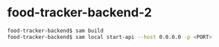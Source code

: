 # food-tracker-backend-2

```bash
food-tracker-backend$ sam build
food-tracker-backend$ sam local start-api --host 0.0.0.0 -p <PORT>
```
